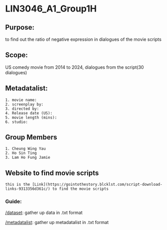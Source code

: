 # LIN3046_A1_Group1H

## Purpose:
to find out the ratio of negative expression in dialogues of the movie scripts 

## Scope:
US comedy movie from 2014 to 2024, dialogues from the script(30 dialogues)

## Metadatalist:
```
1. movie name: 
2. screenplay by: 
3. directed by: 
4. Release date (US):  
5. movie length (mins):
6. studio:
```

## Group Members
```
1. Cheung Wing Yau
2. Ho Sin Ting
3. Lam Ho Fung Jamie
```

## Website to find movie scripts
```
this is the [Link](https://gointothestory.blcklst.com/script-download-links-9313356d361c/) to find the movie scripts 
```
### Guide:

[/dataset](dataset): gather up data in .txt format

[/metadatalist](metadatalist): gather up metadatalist in .txt format
                              
